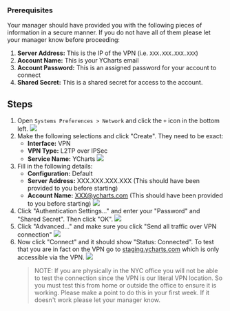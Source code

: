 ### Prerequisites 

Your manager should have provided you with the following pieces of information in a secure manner. If you do not have all of them please let your manager know before proceeding:
1. **Server Address:** This is the IP of the VPN (i.e. `XXX.XXX.XXX.XXX`)
2. **Account Name:** This is your YCharts email
3. **Account Password:** This is an assigned password for your account to connect
4. **Shared Secret:** This is a shared secret for access to the account. 

## Steps

1. Open `Systems Preferences > Network` and click the `+` icon in the bottom left.
    ![](https://i.imgur.com/UHiJJhX.png)
2. Make the following selections and click "Create". They need to be exact:
    - **Interface:** VPN
    - **VPN Type:** L2TP over IPSec
    - **Service Name:** YCharts 
    ![](https://i.imgur.com/qpFJH0d.png)
3. Fill in the following details:
    - **Configuration:** Default
    - **Server Address:** XXX.XXX.XXX.XXX (This should have been provided to you before starting)
    - **Account Name:** XXX@ycharts.com (This should have been provided to you before starting)
    ![](https://i.imgur.com/vR5TYk0.png)
4. Click "Authentication Settings..." and enter your "Password" and "Shared Secret". Then click "OK".
    ![](https://i.imgur.com/5EK4Ho9.png)
5. Click "Advanced..." and make sure you click "Send all traffic over VPN connection"
    ![](https://i.imgur.com/VKXPQel.png)
6. Now click "Connect" and it should show "Status: Connected". To test that you are in fact on the VPN go to [staging.ycharts.com](https://staging.ycharts.com/) which is only accessible via the VPN.
    ![](https://i.imgur.com/ORggqAg.png)
    > NOTE: If you are physically in the NYC office you will not be able to test the connection since the VPN is our literal VPN location. So you must test this from home or outside the office to ensure it is working. Please make a point to do this in your first week. If it doesn't work please let your manager know.


